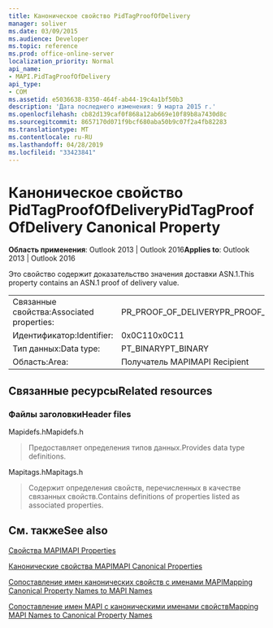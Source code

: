 ```yaml
---
title: Каноническое свойство PidTagProofOfDelivery
manager: soliver
ms.date: 03/09/2015
ms.audience: Developer
ms.topic: reference
ms.prod: office-online-server
localization_priority: Normal
api_name:
- MAPI.PidTagProofOfDelivery
api_type:
- COM
ms.assetid: e5036638-8350-464f-ab44-19c4a1bf50b3
description: 'Дата последнего изменения: 9 марта 2015 г.'
ms.openlocfilehash: cb82d139caf0f868a12ab669e10f89b8a7430d8c
ms.sourcegitcommit: 8657170d071f9bcf680aba50b9c07f2a4fb82283
ms.translationtype: MT
ms.contentlocale: ru-RU
ms.lasthandoff: 04/28/2019
ms.locfileid: "33423841"
---
```

# <a name="pidtagproofofdelivery-canonical-property"></a><span data-ttu-id="bd8a5-103">Каноническое свойство PidTagProofOfDelivery</span><span class="sxs-lookup"><span data-stu-id="bd8a5-103">PidTagProofOfDelivery Canonical Property</span></span>

  
  
<span data-ttu-id="bd8a5-104">**Область применения**: Outlook 2013 | Outlook 2016</span><span class="sxs-lookup"><span data-stu-id="bd8a5-104">**Applies to**: Outlook 2013 | Outlook 2016</span></span> 
  
<span data-ttu-id="bd8a5-105">Это свойство содержит доказательство значения доставки ASN.1.</span><span class="sxs-lookup"><span data-stu-id="bd8a5-105">This property contains an ASN.1 proof of delivery value.</span></span>
  
|||
|:-----|:-----|
|<span data-ttu-id="bd8a5-106">Связанные свойства:</span><span class="sxs-lookup"><span data-stu-id="bd8a5-106">Associated properties:</span></span>  <br/> |<span data-ttu-id="bd8a5-107">PR_PROOF_OF_DELIVERY</span><span class="sxs-lookup"><span data-stu-id="bd8a5-107">PR_PROOF_OF_DELIVERY</span></span>  <br/> |
|<span data-ttu-id="bd8a5-108">Идентификатор:</span><span class="sxs-lookup"><span data-stu-id="bd8a5-108">Identifier:</span></span>  <br/> |<span data-ttu-id="bd8a5-109">0x0C11</span><span class="sxs-lookup"><span data-stu-id="bd8a5-109">0x0C11</span></span>  <br/> |
|<span data-ttu-id="bd8a5-110">Тип данных:</span><span class="sxs-lookup"><span data-stu-id="bd8a5-110">Data type:</span></span>  <br/> |<span data-ttu-id="bd8a5-111">PT_BINARY</span><span class="sxs-lookup"><span data-stu-id="bd8a5-111">PT_BINARY</span></span>  <br/> |
|<span data-ttu-id="bd8a5-112">Область:</span><span class="sxs-lookup"><span data-stu-id="bd8a5-112">Area:</span></span>  <br/> |<span data-ttu-id="bd8a5-113">Получатель MAPI</span><span class="sxs-lookup"><span data-stu-id="bd8a5-113">MAPI Recipient</span></span>  <br/> |
   
## <a name="related-resources"></a><span data-ttu-id="bd8a5-114">Связанные ресурсы</span><span class="sxs-lookup"><span data-stu-id="bd8a5-114">Related resources</span></span>

### <a name="header-files"></a><span data-ttu-id="bd8a5-115">Файлы заголовки</span><span class="sxs-lookup"><span data-stu-id="bd8a5-115">Header files</span></span>

<span data-ttu-id="bd8a5-116">Mapidefs.h</span><span class="sxs-lookup"><span data-stu-id="bd8a5-116">Mapidefs.h</span></span>
  
> <span data-ttu-id="bd8a5-117">Предоставляет определения типов данных.</span><span class="sxs-lookup"><span data-stu-id="bd8a5-117">Provides data type definitions.</span></span>
    
<span data-ttu-id="bd8a5-118">Mapitags.h</span><span class="sxs-lookup"><span data-stu-id="bd8a5-118">Mapitags.h</span></span>
  
> <span data-ttu-id="bd8a5-119">Содержит определения свойств, перечисленных в качестве связанных свойств.</span><span class="sxs-lookup"><span data-stu-id="bd8a5-119">Contains definitions of properties listed as associated properties.</span></span>
    
## <a name="see-also"></a><span data-ttu-id="bd8a5-120">См. также</span><span class="sxs-lookup"><span data-stu-id="bd8a5-120">See also</span></span>



[<span data-ttu-id="bd8a5-121">Свойства MAPI</span><span class="sxs-lookup"><span data-stu-id="bd8a5-121">MAPI Properties</span></span>](mapi-properties.md)
  
[<span data-ttu-id="bd8a5-122">Канонические свойства MAPI</span><span class="sxs-lookup"><span data-stu-id="bd8a5-122">MAPI Canonical Properties</span></span>](mapi-canonical-properties.md)
  
[<span data-ttu-id="bd8a5-123">Сопоставление имен канонических свойств с именами MAPI</span><span class="sxs-lookup"><span data-stu-id="bd8a5-123">Mapping Canonical Property Names to MAPI Names</span></span>](mapping-canonical-property-names-to-mapi-names.md)
  
[<span data-ttu-id="bd8a5-124">Сопоставление имен MAPI с каноническими именами свойств</span><span class="sxs-lookup"><span data-stu-id="bd8a5-124">Mapping MAPI Names to Canonical Property Names</span></span>](mapping-mapi-names-to-canonical-property-names.md)

